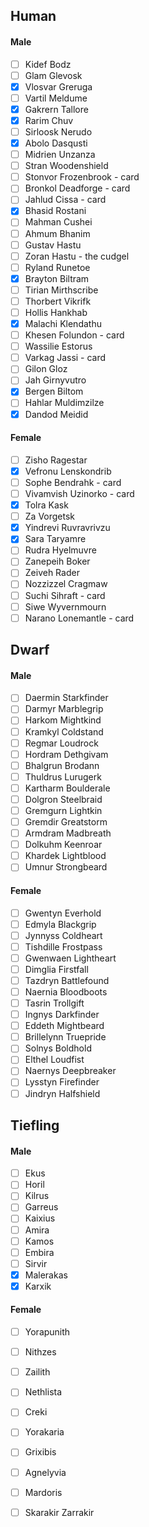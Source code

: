 ## Human
#### Male
- [ ] Kidef Bodz
- [ ] Glam Glevosk
- [x] Vlosvar Greruga
- [ ] Vartil Meldume
- [x] Gakrern Tallore
- [x] Rarim Chuv
- [ ] Sirloosk Nerudo
- [x] Abolo Dasqusti
- [ ] Midrien Unzanza
- [ ] Stran Woodenshield
- [ ] Stonvor Frozenbrook - card
- [ ] Bronkol Deadforge - card
- [ ] Jahlud Cissa - card
- [x] Bhasid Rostani
- [ ] Mahman Cushei
- [ ] Ahmum Bhanim
- [ ] Gustav Hastu
- [ ] Zoran Hastu - the cudgel
- [ ] Ryland Runetoe
- [x] Brayton Biltram
- [ ] Tirian Mirthscribe
- [ ] Thorbert Vikrifk
- [ ] Hollis Hankhab
- [x] Malachi Klendathu
- [ ] Khesen Folundon - card
- [ ] Wassilie Estorus
- [ ] Varkag Jassi - card
- [ ] Gilon Gloz
- [ ] Jah Girnyvutro
- [x] Bergen Biltom
- [ ] Hahlar Muldimzilze
- [x] Dandod Meidid

#### Female
- [ ] Zisho Ragestar
- [x] Vefronu Lenskondrib
- [ ] Sophe Bendrahk - card
- [ ] Vivamvish Uzinorko - card
- [x] Tolra Kask
- [ ] Za Vorgetsk
- [x] Yindrevi Ruvravrivzu
- [x] Sara Taryamre
- [ ] Rudra Hyelmuvre
- [ ] Zanepeih Boker
- [ ] Zeiveh Rader
- [ ] Nozzizzel Cragmaw
- [ ] Suchi Sihraft - card
- [ ] Siwe Wyvernmourn
- [ ] Narano Lonemantle - card
## Dwarf
#### Male
- [ ] Daermin Starkfinder
- [ ] Darmyr Marblegrip
- [ ] Harkom Mightkind
- [ ] Kramkyl Coldstand
- [ ] Regmar Loudrock
- [ ] Hordram Dethgivam
- [ ] Bhalgrun Brodann
- [ ] Thuldrus Lurugerk
- [ ] Kartharm Boulderale
- [ ] Dolgron Steelbraid
- [ ] Gremgurn Lightkin
- [ ] Gremdir Greatstorm
- [ ] Armdram Madbreath
- [ ] Dolkuhm Keenroar
- [ ] Khardek Lightblood
- [ ] Umnur Strongbeard
#### Female
- [ ] Gwentyn Everhold
- [ ] Edmyla Blackgrip
- [ ] Jynnyss Coldheart
- [ ] Tishdille Frostpass
- [ ] Gwenwaen Lightheart
- [ ] Dimglia Firstfall
- [ ] Tazdryn Battlefound
- [ ] Naernia Bloodboots
- [ ] Tasrin Trollgift
- [ ] Ingnys Darkfinder
- [ ] Eddeth Mightbeard
- [ ] Brillelynn Truepride
- [ ] Solnys Boldhold
- [ ] Elthel Loudfist
- [ ] Naernys Deepbreaker
- [ ] Lysstyn Firefinder
- [ ] Jindryn Halfshield
## Tiefling
#### Male
- [ ] Ekus
- [ ] Horil
- [ ] Kilrus
- [ ] Garreus
- [ ] Kaixius
- [ ] Amira
- [ ] Kamos
- [ ] Embira
- [ ] Sirvir
- [x] Malerakas
- [x] Karxik
#### Female
- [ ] Yorapunith
- [ ] Nithzes
- [ ] Zailith
- [ ] Nethlista
- [ ] Creki
- [ ] Yorakaria
- [ ] Grixibis
- [ ] Agnelyvia
- [ ] Mardoris
- [ ] Skarakir
Zarrakir

